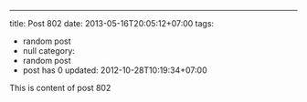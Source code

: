 ---
title: Post 802
date: 2013-05-16T20:05:12+07:00
tags:
  - random post
  - null
category:
  - random post
  - post has 0
updated: 2012-10-28T10:19:34+07:00

This is content of post 802